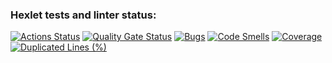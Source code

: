 ### Hexlet tests and linter status:
[![Actions Status](https://github.com/feg55/frontend-project-44/actions/workflows/hexlet-check.yml/badge.svg)](https://github.com/feg55/frontend-project-44/actions)
[![Quality Gate Status](https://sonarcloud.io/api/project_badges/measure?project=feg55_frontend-project-44&metric=alert_status)](https://sonarcloud.io/summary/new_code?id=feg55_frontend-project-44)
[![Bugs](https://sonarcloud.io/api/project_badges/measure?project=feg55_frontend-project-44&metric=bugs)](https://sonarcloud.io/summary/new_code?id=feg55_frontend-project-44)
[![Code Smells](https://sonarcloud.io/api/project_badges/measure?project=feg55_frontend-project-44&metric=code_smells)](https://sonarcloud.io/summary/new_code?id=feg55_frontend-project-44)
[![Coverage](https://sonarcloud.io/api/project_badges/measure?project=feg55_frontend-project-44&metric=coverage)](https://sonarcloud.io/summary/new_code?id=feg55_frontend-project-44)
[![Duplicated Lines (%)](https://sonarcloud.io/api/project_badges/measure?project=feg55_frontend-project-44&metric=duplicated_lines_density)](https://sonarcloud.io/summary/new_code?id=feg55_frontend-project-44)